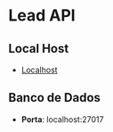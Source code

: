 # Lead API

## Local Host

* [Localhost](http://localhost)

## Banco de Dados

* **Porta**: localhost:27017
